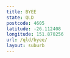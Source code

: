 ```yaml
---
title: BYEE
state: QLD
postcode: 4605
latitude: -26.112408
longitude: 151.870256
url: /qld/byee/
layout: suburb
---
```

